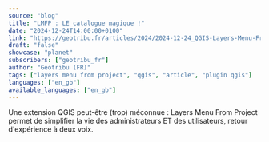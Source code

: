 ```yaml
---
source: "blog"
title: "LMFP : LE catalogue magique !"
date: "2024-12-24T14:00:00+0100"
link: "https://geotribu.fr/articles/2024/2024-12-24_QGIS-Layers-Menu-From-Project-Le-catalogue-magique/?utm_source=rss-feed&utm_medium=RSS&utm_campaign=feed-syndication"
draft: "false"
showcase: "planet"
subscribers: ["geotribu_fr"]
author: "Geotribu (FR)"
tags: ["layers menu from project", "qgis", "article", "plugin qgis"]
languages: ["en_gb"]
available_languages: ["en_gb"]
---
```


Une extension QGIS peut-être (trop) méconnue : Layers Menu From Project permet de simplifier la vie des administrateurs ET des utilisateurs, retour d'expérience à deux voix.
